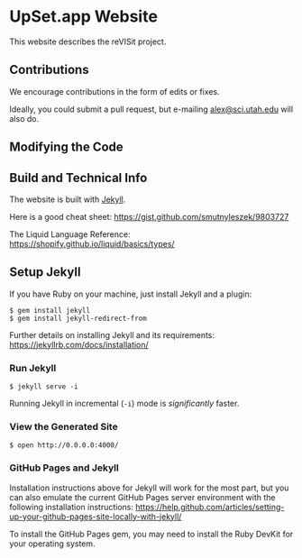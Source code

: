 # UpSet.app Website

This website describes the reVISit project.

## Contributions

We encourage contributions in the form of edits or fixes.

Ideally, you could submit a pull request, but e-mailing alex@sci.utah.edu will also do. 


## Modifying the Code

## Build and Technical Info

The website is built with
[Jekyll](http://jekyllrb.com).

Here is a good cheat sheet: 
https://gist.github.com/smutnyleszek/9803727

The Liquid Language Reference: https://shopify.github.io/liquid/basics/types/


## Setup Jekyll

If you have Ruby on your machine, just install Jekyll and a plugin:

``` shell
$ gem install jekyll
$ gem install jekyll-redirect-from
```

Further details on installing Jekyll and its requirements:
https://jekyllrb.com/docs/installation/


### Run Jekyll

``` shell
$ jekyll serve -i
```

Running Jekyll in incremental (`-i`) mode is _significantly_ faster.


### View the Generated Site

``` shell
$ open http://0.0.0.0:4000/
```



### GitHub Pages and Jekyll

Installation instructions above for Jekyll will work for the most part, but you
can also emulate the current GitHub Pages server environment with the following
installation instructions:
https://help.github.com/articles/setting-up-your-github-pages-site-locally-with-jekyll/


To install the GitHub Pages gem, you may need to install the Ruby DevKit for
your operating system.
